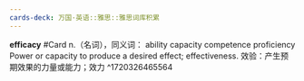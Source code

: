 ```yaml
---
cards-deck: 万国·英语::雅思::雅思词库积累
---
```



**efficacy** #Card 
n.（名词），同义词： ability  capacity  competence  proficiency
Power or capacity to produce a desired effect; effectiveness.
效验：产生预期效果的力量或能力；效力
^1720326465564
